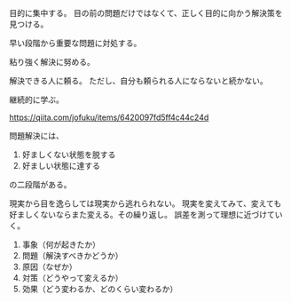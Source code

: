 目的に集中する。
目の前の問題だけではなくて、正しく目的に向かう解決策を見つける。

早い段階から重要な問題に対処する。

粘り強く解決に努める。

解決できる人に頼る。
ただし、自分も頼られる人にならないと続かない。

継続的に学ぶ。

https://qiita.com/jofuku/items/6420097fd5ff4c44c24d

問題解決には、

1. 好ましくない状態を脱する
2. 好ましい状態に達する

の二段階がある。

現実から目を逸らしては現実から逃れられない。
現実を変えてみて、変えても好ましくないならまた変える。その繰り返し。
誤差を測って理想に近づけていく。

1. 事象（何が起きたか）
2. 問題（解決すべきかどうか）
3. 原因（なぜか）
4. 対策（どうやって変えるか）
5. 効果（どう変わるか、どのくらい変わるか）
